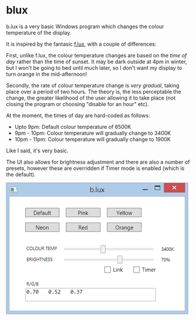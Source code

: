 blux
====

b.lux is a very basic Windows program which changes the colour temperature of the display.

It is inspired by the fantasic [f.lux](https://justgetflux.com/), with a couple of differences:

First, unlike f.lux, the colour temperature changes are based on the *time of day* rather than the time of sunset. It may be dark outside at 4pm in winter, but I won't be going to bed until much later, so I don't want my display to turn orange in the mid-afternoon!

Secondly, the rate of colour temperature change is *very gradual*, taking place over a period of two hours. The theory is, the less perceptable the change, the greater likelihood of the user allowing it to take place (not closing the program or choosing "disable for an hour" etc).

At the moment, the times of day are hard-coded as follows:

* Upto 9pm: Default colour temperature of 6500K
* 9pm - 10pm: Colour temperature will gradually change to 3400K
* 10pm - 11pm: Colour temperature will gradually change to 1900K

Like I said, it's very basic.

The UI also allows for brightness adjustment and there are also a number of presets, however these are overridden if Timer mode is enabled (which is the default).

![Screenshot](blux/blux.png)
